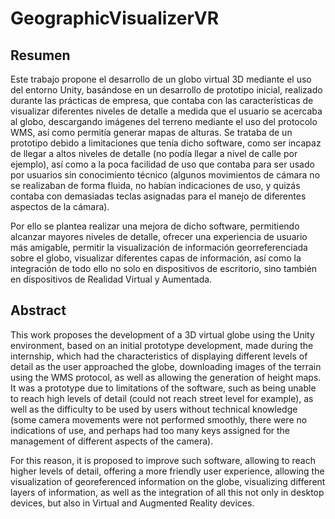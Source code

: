 # GeographicVisualizerVR



## Resumen

  Este trabajo propone el desarrollo de un globo virtual 3D mediante el uso del entorno Unity, basándose en un desarrollo de prototipo inicial, realizado durante las prácticas de empresa, que contaba con las características de visualizar diferentes niveles de detalle a medida que el usuario se acercaba al globo, descargando imágenes del terreno mediante el uso del protocolo WMS, así como permitía generar mapas de alturas. Se trataba de un prototipo debido a limitaciones que tenía dicho software, como ser incapaz de llegar a altos niveles de detalle (no podía llegar a nivel de calle por ejemplo), así como a la poca facilidad de uso que contaba para ser usado por usuarios sin conocimiento técnico (algunos movimientos de cámara no se realizaban de forma fluida, no habían indicaciones de uso, y quizás contaba con demasiadas teclas asignadas para el manejo de diferentes aspectos de la cámara).
    
  Por ello se plantea realizar una mejora de dicho software, permitiendo alcanzar mayores niveles de detalle, ofrecer una experiencia de usuario más amigable, permitir la visualización de información georreferenciada sobre el globo, visualizar diferentes capas de información, así como la integración de todo ello no solo en dispositivos de escritorio, sino también en dispositivos de Realidad Virtual y Aumentada.

  ## Abstract

  This work proposes the development of a 3D virtual globe using the Unity environment, based on an initial prototype development, made during the internship, which had the characteristics of displaying different levels of detail as the user approached the globe, downloading images of the terrain using the WMS protocol, as well as allowing the generation of height maps. It was a prototype due to limitations of the software, such as being unable to reach high levels of detail (could not reach street level for example), as well as the difficulty to be used by users without technical knowledge (some camera movements were not performed smoothly, there were no indications of use, and perhaps had too many keys assigned for the management of different aspects of the camera).
    
  For this reason, it is proposed to improve such software, allowing to reach higher levels of detail, offering a more friendly user experience, allowing the visualization of georeferenced information on the globe, visualizing different layers of information, as well as the integration of all this not only in desktop devices, but also in Virtual and Augmented Reality devices.
